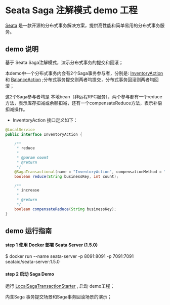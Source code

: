 # Seata Saga 注解模式 demo 工程

[Seata](https://github.com/seata/seata) 是一款开源的分布式事务解决方案，提供高性能和简单易用的分布式事务服务。

## demo 说明

基于 Seata Saga注解模式，演示分布式事务的提交和回滚；

本demo中一个分布式事务内会有2个Saga事务参与者，分别是: [InventoryAction](src/main/java/io/seata/samples/saga/action/InventoryAction.java)
和 [BalanceAction](src/main/java/io/seata/samples/saga/action/BalanceAction.java)
;分布式事务提交则两者均提交，分布式事务回滚则两者均回滚；

这2个Saga参与者均是 本地bean（非远程RPC服务），两个参与都有一个reduce方法，表示库存扣减或余额扣减，还有一个compensateReduce方法，表示补偿扣减操作。

- InventoryAction 接口定义如下：

```java
@LocalService
public interface InventoryAction {

    /**
     * reduce
     *
     * @param count
     * @return
     */
    @SagaTransactional(name = "InventoryAction", compensationMethod = "compensateReduce", isDelayReport = true, useCommonFence = true)
    boolean reduce(String businessKey, int count);

    /**
     * increase
     *
     * @return
     */
    boolean compensateReduce(String businessKey);
}
```

## demo 运行指南

#### step 1 使用 Docker 部署 Seata Server (1.5.0)

$ docker run --name seata-server -p 8091:8091 -p 7091:7091 seataio/seata-server:1.5.0


#### step 2 启动 Saga Demo

运行 [LocalSagaTransactionStarter](src/main/java/io/seata/samples/saga/starter/LocalSagaTransactionStarter.java)
, 启动 demo工程；



内含Saga 事务提交场景和Saga事务回滚场景的演示；

